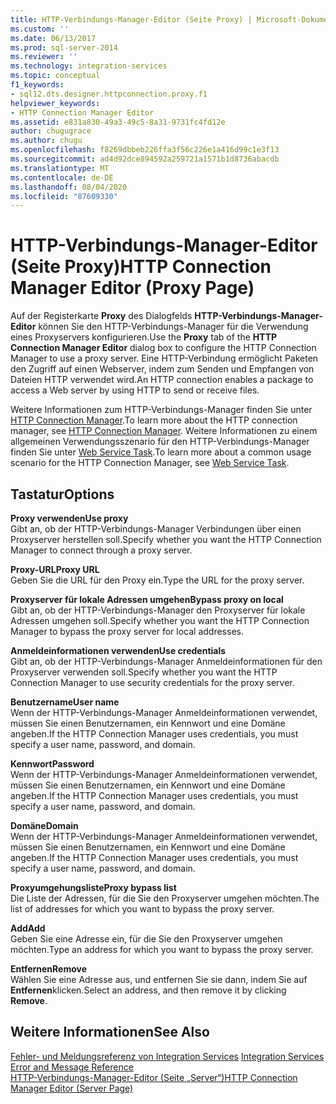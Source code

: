 ```yaml
---
title: HTTP-Verbindungs-Manager-Editor (Seite Proxy) | Microsoft-Dokumentation
ms.custom: ''
ms.date: 06/13/2017
ms.prod: sql-server-2014
ms.reviewer: ''
ms.technology: integration-services
ms.topic: conceptual
f1_keywords:
- sql12.dts.designer.httpconnection.proxy.f1
helpviewer_keywords:
- HTTP Connection Manager Editor
ms.assetid: e831a830-49a3-49c5-8a31-9731fc4fd12e
author: chugugrace
ms.author: chugu
ms.openlocfilehash: f8269dbbeb226ffa3f56c226e1a416d99c1e3f13
ms.sourcegitcommit: ad4d92dce894592a259721a1571b1d8736abacdb
ms.translationtype: MT
ms.contentlocale: de-DE
ms.lasthandoff: 08/04/2020
ms.locfileid: "87609330"
---
```

# <a name="http-connection-manager-editor-proxy-page"></a><span data-ttu-id="035f3-102">HTTP-Verbindungs-Manager-Editor (Seite Proxy)</span><span class="sxs-lookup"><span data-stu-id="035f3-102">HTTP Connection Manager Editor (Proxy Page)</span></span>
  <span data-ttu-id="035f3-103">Auf der Registerkarte **Proxy** des Dialogfelds **HTTP-Verbindungs-Manager-Editor** können Sie den HTTP-Verbindungs-Manager für die Verwendung eines Proxyservers konfigurieren.</span><span class="sxs-lookup"><span data-stu-id="035f3-103">Use the **Proxy** tab of the **HTTP Connection Manager Editor** dialog box to configure the HTTP Connection Manager to use a proxy server.</span></span> <span data-ttu-id="035f3-104">Eine HTTP-Verbindung ermöglicht Paketen den Zugriff auf einen Webserver, indem zum Senden und Empfangen von Dateien HTTP verwendet wird.</span><span class="sxs-lookup"><span data-stu-id="035f3-104">An HTTP connection enables a package to access a Web server by using HTTP to send or receive files.</span></span>  
  
 <span data-ttu-id="035f3-105">Weitere Informationen zum HTTP-Verbindungs-Manager finden Sie unter [HTTP Connection Manager](connection-manager/http-connection-manager.md).</span><span class="sxs-lookup"><span data-stu-id="035f3-105">To learn more about the HTTP connection manager, see [HTTP Connection Manager](connection-manager/http-connection-manager.md).</span></span> <span data-ttu-id="035f3-106">Weitere Informationen zu einem allgemeinen Verwendungsszenario für den HTTP-Verbindungs-Manager finden Sie unter [Web Service Task](control-flow/web-service-task.md).</span><span class="sxs-lookup"><span data-stu-id="035f3-106">To learn more about a common usage scenario for the HTTP Connection Manager, see [Web Service Task](control-flow/web-service-task.md).</span></span>  
  
## <a name="options"></a><span data-ttu-id="035f3-107">Tastatur</span><span class="sxs-lookup"><span data-stu-id="035f3-107">Options</span></span>  
 <span data-ttu-id="035f3-108">**Proxy verwenden**</span><span class="sxs-lookup"><span data-stu-id="035f3-108">**Use proxy**</span></span>  
 <span data-ttu-id="035f3-109">Gibt an, ob der HTTP-Verbindungs-Manager Verbindungen über einen Proxyserver herstellen soll.</span><span class="sxs-lookup"><span data-stu-id="035f3-109">Specify whether you want the HTTP Connection Manager to connect through a proxy server.</span></span>  
  
 <span data-ttu-id="035f3-110">**Proxy-URL**</span><span class="sxs-lookup"><span data-stu-id="035f3-110">**Proxy URL**</span></span>  
 <span data-ttu-id="035f3-111">Geben Sie die URL für den Proxy ein.</span><span class="sxs-lookup"><span data-stu-id="035f3-111">Type the URL for the proxy server.</span></span>  
  
 <span data-ttu-id="035f3-112">**Proxyserver für lokale Adressen umgehen**</span><span class="sxs-lookup"><span data-stu-id="035f3-112">**Bypass proxy on local**</span></span>  
 <span data-ttu-id="035f3-113">Gibt an, ob der HTTP-Verbindungs-Manager den Proxyserver für lokale Adressen umgehen soll.</span><span class="sxs-lookup"><span data-stu-id="035f3-113">Specify whether you want the HTTP Connection Manager to bypass the proxy server for local addresses.</span></span>  
  
 <span data-ttu-id="035f3-114">**Anmeldeinformationen verwenden**</span><span class="sxs-lookup"><span data-stu-id="035f3-114">**Use credentials**</span></span>  
 <span data-ttu-id="035f3-115">Gibt an, ob der HTTP-Verbindungs-Manager Anmeldeinformationen für den Proxyserver verwenden soll.</span><span class="sxs-lookup"><span data-stu-id="035f3-115">Specify whether you want the HTTP Connection Manager to use security credentials for the proxy server.</span></span>  
  
 <span data-ttu-id="035f3-116">**Benutzername**</span><span class="sxs-lookup"><span data-stu-id="035f3-116">**User name**</span></span>  
 <span data-ttu-id="035f3-117">Wenn der HTTP-Verbindungs-Manager Anmeldeinformationen verwendet, müssen Sie einen Benutzernamen, ein Kennwort und eine Domäne angeben.</span><span class="sxs-lookup"><span data-stu-id="035f3-117">If the HTTP Connection Manager uses credentials, you must specify a user name, password, and domain.</span></span>  
  
 <span data-ttu-id="035f3-118">**Kennwort**</span><span class="sxs-lookup"><span data-stu-id="035f3-118">**Password**</span></span>  
 <span data-ttu-id="035f3-119">Wenn der HTTP-Verbindungs-Manager Anmeldeinformationen verwendet, müssen Sie einen Benutzernamen, ein Kennwort und eine Domäne angeben.</span><span class="sxs-lookup"><span data-stu-id="035f3-119">If the HTTP Connection Manager uses credentials, you must specify a user name, password, and domain.</span></span>  
  
 <span data-ttu-id="035f3-120">**Domäne**</span><span class="sxs-lookup"><span data-stu-id="035f3-120">**Domain**</span></span>  
 <span data-ttu-id="035f3-121">Wenn der HTTP-Verbindungs-Manager Anmeldeinformationen verwendet, müssen Sie einen Benutzernamen, ein Kennwort und eine Domäne angeben.</span><span class="sxs-lookup"><span data-stu-id="035f3-121">If the HTTP Connection Manager uses credentials, you must specify a user name, password, and domain.</span></span>  
  
 <span data-ttu-id="035f3-122">**Proxyumgehungsliste**</span><span class="sxs-lookup"><span data-stu-id="035f3-122">**Proxy bypass list**</span></span>  
 <span data-ttu-id="035f3-123">Die Liste der Adressen, für die Sie den Proxyserver umgehen möchten.</span><span class="sxs-lookup"><span data-stu-id="035f3-123">The list of addresses for which  you want to bypass the proxy server.</span></span>  
  
 <span data-ttu-id="035f3-124">**Add**</span><span class="sxs-lookup"><span data-stu-id="035f3-124">**Add**</span></span>  
 <span data-ttu-id="035f3-125">Geben Sie eine Adresse ein, für die Sie den Proxyserver umgehen möchten.</span><span class="sxs-lookup"><span data-stu-id="035f3-125">Type an address for which you want to bypass the proxy server.</span></span>  
  
 <span data-ttu-id="035f3-126">**Entfernen**</span><span class="sxs-lookup"><span data-stu-id="035f3-126">**Remove**</span></span>  
 <span data-ttu-id="035f3-127">Wählen Sie eine Adresse aus, und entfernen Sie sie dann, indem Sie auf **Entfernen**klicken.</span><span class="sxs-lookup"><span data-stu-id="035f3-127">Select an address, and then remove it by clicking **Remove**.</span></span>  
  
## <a name="see-also"></a><span data-ttu-id="035f3-128">Weitere Informationen</span><span class="sxs-lookup"><span data-stu-id="035f3-128">See Also</span></span>  
 <span data-ttu-id="035f3-129">[Fehler- und Meldungsreferenz von Integration Services](../../2014/integration-services/integration-services-error-and-message-reference.md) </span><span class="sxs-lookup"><span data-stu-id="035f3-129">[Integration Services Error and Message Reference](../../2014/integration-services/integration-services-error-and-message-reference.md) </span></span>  
 [<span data-ttu-id="035f3-130">HTTP-Verbindungs-Manager-Editor &#40;Seite „Server“&#41;</span><span class="sxs-lookup"><span data-stu-id="035f3-130">HTTP Connection Manager Editor &#40;Server Page&#41;</span></span>](../../2014/integration-services/http-connection-manager-editor-server-page.md)  
  
  
